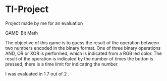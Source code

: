 # TI-Project
Project made by me for an evaluation 

GAME: Bit Math

The objective of this game is to guess the result of the operation between two numbers encoded in the binary format. One of three binary operations AND, OR or XOR 
is performed, which is indicated from a RGB led color. The result of the operation is indicated by the number of times the button is pressed,
there is a time limit for indicating the number.

I was evaluated in 1.7 out of 2 .
